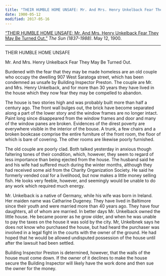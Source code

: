 ```yaml
---
title: "THEIR HUMBLE HOME UNSAFE: Mr. And Mrs. Henry Unkelback Fear They May Be Turned Out."
date: 1900-05-12
modified: 2017-05-16
---
```


[“THEIR HUMBLE HOME UNSAFE: Mr. And Mrs. Henry Unkelback Fear They May Be Turned Out.”]( http://search.proquest.com/hnpbaltimoresun/docview/536189419/abstract/68EDF5000643CBPQ/195?accountid=10750) *The Sun (1837-1988)*. May 12, 1900.

---

THEIR HUMBLE HOME UNSAFE

Mr. And Mrs. Henry Unkelback Fear They May Be Turned Out.

Burdened with the fear that they may be made homeless are an old couple who occupy the dwelling 907 West Saratoga street, which has been condemned as unsafe by Building Inspector Preston. The couple are Mr. and Mrs. Henry Unkelback, and for more than 30 years they have lived in the house which they now fear they may be compelled to abandon.

The house is two stories high and was probably built more than half a century ago. The front wall bulges out, the brick have become separated along a part of the lower story and the window frames are no longer intact. Paint long since disappeared from the window frames and door and many of the window panes are broken. Evidences of the direst poverty are everywhere visible in the interior of the bouse. A trunk, a few chairs and a broken bookcase comprise the entire furniture of the front room, the floor of which is bare of covering. The other rooms are likewise poorly furnished.

The old couple are poorly clad. Both talked yesterday in anxious though faltering tones of their condition, which, however, they seem to regard of less importance than being ejected from the house. The husband said he and his wife had suffered much during the winter months, although they had received some aid from the Charity Organization Society. He said he formerly vended coal for a livelihood, but now makes a little money selling fish. He looks very feeble, however, and seemingly would be unable to do any work which required much energy.

Mr. Unkelback is a native of Germany, while his wife was born in Ireland. Her maiden name was Catharine Dugeney. They have lived in Baltimore since their youth and were married more than 40 years ago. They have four daughters, all of whom are married. In better days Mr. Unkelback owned the little house. He became poorer as he grow older, and when he was unable to pay the taxes on the house it was sold by the city. Mr, Unkelbnek says he does not know who purchased the house, but had heard the purchaser was involved in a legal fight in the courts with the owner of the ground. He had hoped that he would be allowed undisputed possession of the house until after the lawsuit had been settled.

Building Inspector Preston is determined, however, that the walls of the house must come down. If the owner of it declines to make the house secure the Building Inspector will likely have the work done and then sue the owner for the money.
